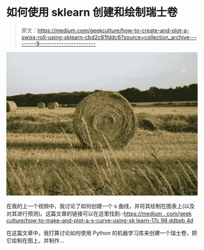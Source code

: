 # 如何使用 sklearn 创建和绘制瑞士卷

> 原文：<https://medium.com/geekculture/how-to-create-and-plot-a-swiss-roll-using-sklearn-cbd2c81fddc6?source=collection_archive---------9----------------------->

![](img/3325523b391956d3ba91434d602bf9c7.png)

在我的上一个视频中，我讨论了如何创建一个 s 曲线，并将其绘制在图表上(以及对其进行预测)。这篇文章的链接可以在这里找到:-[https://medium . com/geek culture/how-to-make-and-plot-a-s-curve-using-sk learn-17c 98 ddbeb 4d](/geekculture/how-to-make-and-plot-a-s-curve-using-sklearn-17c98ddbeb4d)

在这篇文章中，我打算讨论如何使用 Python 的机器学习库来创建一个瑞士卷，把它绘制在图上，并制作…